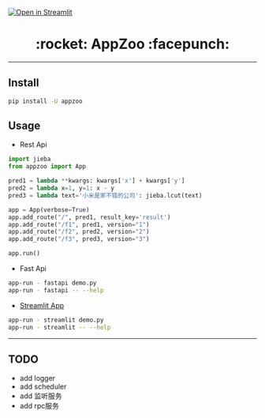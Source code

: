[![Open in Streamlit](https://static.streamlit.io/badges/streamlit_badge_black_white.svg)](https://share.streamlit.io/jie-yuan/appzoo/apps_streamlit/demo.py)

<h1 align = "center">:rocket: AppZoo :facepunch:</h1>

---

## Install
```bash
pip install -U appzoo
```
## Usage
- Rest Api
```python
import jieba
from appzoo import App

pred1 = lambda **kwargs: kwargs['x'] + kwargs['y']
pred2 = lambda x=1, y=1: x - y
pred3 = lambda text='小米是家不错的公司': jieba.lcut(text)

app = App(verbose=True)
app.add_route("/", pred1, result_key='result')
app.add_route("/f1", pred1, version="1")
app.add_route("/f2", pred2, version="2")
app.add_route("/f3", pred3, version="3")

app.run()
```

- Fast Api
```bash
app-run - fastapi demo.py
app-run - fastapi -- --help
```

- [Streamlit App](https://share.streamlit.io/jie-yuan/appzoo/apps_streamlit/demo.py)
```bash
app-run - streamlit demo.py
app-run - streamlit -- --help
```


---
## TODO
- add logger
- add scheduler
- add 监听服务
- add rpc服务
